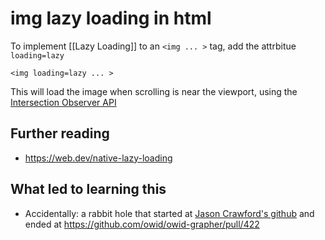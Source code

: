 # img lazy loading in html

To implement [[Lazy Loading]] to an `<img ... >` tag, add the attrbitue `loading=lazy`

    <img loading=lazy ... >

This will load the image when scrolling is near the viewport, using the [Intersection Observer API](https://developers.google.com/web/updates/2016/04/intersectionobserver)

## Further reading

- <https://web.dev/native-lazy-loading>

## What led to learning this

- Accidentally: a rabbit hole that started at [Jason Crawford's github](https://github.com/jasoncrawford) and ended at <https://github.com/owid/owid-grapher/pull/422>
